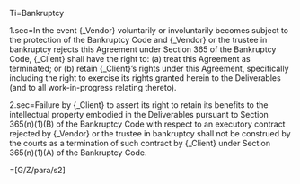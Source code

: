 Ti=Bankruptcy

1.sec=In the event {_Vendor} voluntarily or involuntarily becomes subject to the protection of the Bankruptcy Code and {_Vendor} or the trustee in bankruptcy rejects this Agreement under Section 365 of the Bankruptcy Code, {_Client} shall have the right to: (a) treat this Agreement as terminated; or (b) retain {_Client}’s rights under this Agreement, specifically including the right to exercise its rights granted herein to the Deliverables (and to all work-in-progress relating thereto).

2.sec=Failure by {_Client} to assert its right to retain its benefits to the intellectual property embodied in the Deliverables pursuant to Section 365(n)(1)(B) of the Bankruptcy Code with respect to an executory contract rejected by {_Vendor} or the trustee in bankruptcy shall not be construed by the courts as a termination of such contract by {_Client} under Section 365(n)(1)(A) of the Bankruptcy Code.

=[G/Z/para/s2]
